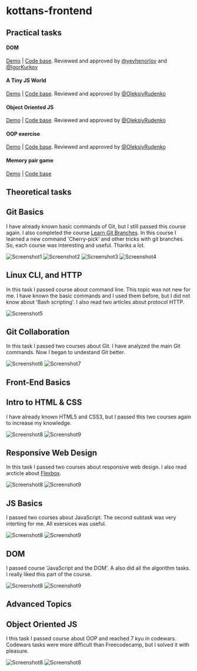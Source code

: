 # kottans-frontend

## Practical tasks
#### DOM
[Demo](https://vladk96.github.io/js-dom/) | [Code base](https://github.com/vladk96/js-dom).
Reviewed and approved by [@yevhenorlov](https://github.com/yevhenorlov) and [@IgorKurkov](https://github.com/IgorKurkov)
#### A Tiny JS World
[Demo](https://vladk96.github.io/a-tiny-JS-world/) | [Code base](https://github.com/vladk96/frontend-2019-homeworks/blob/a-tiny-js-world/submissions/vladk96/a-tiny-js-world/index.js).
Reviewed and approved by [@OleksiyRudenko](https://github.com/OleksiyRudenko)
#### Object Oriented JS
[Demo](https://vladk96.github.io/frogger-game/) | [Code base](https://github.com/vladk96/frontend-2019-homeworks/blob/frogger-game/submissions/vladk96/frogger-game/js/app.js).
Reviewed and approved by [@OleksiyRudenko](https://github.com/OleksiyRudenko)
#### OOP exercise
[Demo](https://vladk96.github.io/a-tiny-JS-world/) | [Code base](https://github.com/vladk96/frontend-2019-homeworks/blob/a-tiny-oop-task/submissions/vladk96/a-tiny-js-world-oop/index.js).
 Reviewed and approved by [@OleksiyRudenko](https://github.com/OleksiyRudenko)
#### Memory pair game
[Demo](https://vladk96.github.io/memory-pair-game/) | [Code base](https://github.com/vladk96/frontend-2019-homeworks/tree/memory-game/submissions/vladk96/memory-pair-game)

## Theoretical tasks
## Git Basics

I have already known basic commands of Git, but I still passed this course again. I also completed the course [Learn Git Branches](https://learngitbranching.js.org/).
In this course I learned a new command 'Cherry-pick' and other tricks with git branches. So, each course was interesting and useful. Thanks a lot.

![Screenshot1](Git_Basics/git-basics.png)
![Screenshot2](Git_Basics/git1.png)
![Screenshot3](Git_Basics/git2.png)
![Screenshot4](Git_Basics/git3.png)

## Linux CLI, and HTTP

In this task I passed course about command line. This topic was not new for me. I have known the basic commands and I used them before, but I did not know about 'Bash scripting'.
I also read two articles about protocol HTTP.

![Screenshot5](task_linux_cli/cli-1.png)

## Git Collaboration

In this task I passed two courses about Git. I have analyzed the main Git commands. Now I began to undestand Git better.

![Screenshot6](task_git_collaboration/collaboration1.png)
![Screenshot7](task_git_collaboration/collaboration2.png)

## Front-End Basics

## Intro to HTML & CSS

I have already known HTML5 and CSS3, but I passed this two courses again to increase my knowledge.

![Screenshot8](task_html_css_intro/html-1.png)
![Screenshot9](task_html_css_intro/html_css.png)

## Responsive Web Design

In this task I passed two courses about responsive web design. I also read arcticle about [Flexbox](https://hackernoon.com/11-things-i-learned-reading-the-flexbox-spec-5f0c799c776b).

![Screenshot8](task_responsive_web_design/responsive.png)
![Screenshot9](task_responsive_web_design/flex.png)

## JS Basics

I passed two courses about JavaScript. The second subtask was very interting for me. All exersices was useful.

![Screenshot8](task_js_basics/js-intro.png)
![Screenshot9](task_js_basics/algorithm.png)

## DOM

I passed course 'JavaScript and the DOM'. A also did all the algorithm tasks. I really liked this part of the course.

![Screenshot8](task_js_dom/dom.png)
![Screenshot9](task_js_dom/dom2.png)

## Advanced Topics

## Object Oriented JS

I this task I passed course about OOP and reached 7 kyu in codewars. Codewars tasks were more difficult than Freecodecamp, but I solved it with pleasure.

![Screenshot8](task_js_oop/oop.png)
![Screenshot8](task_js_oop/codewars.png)
